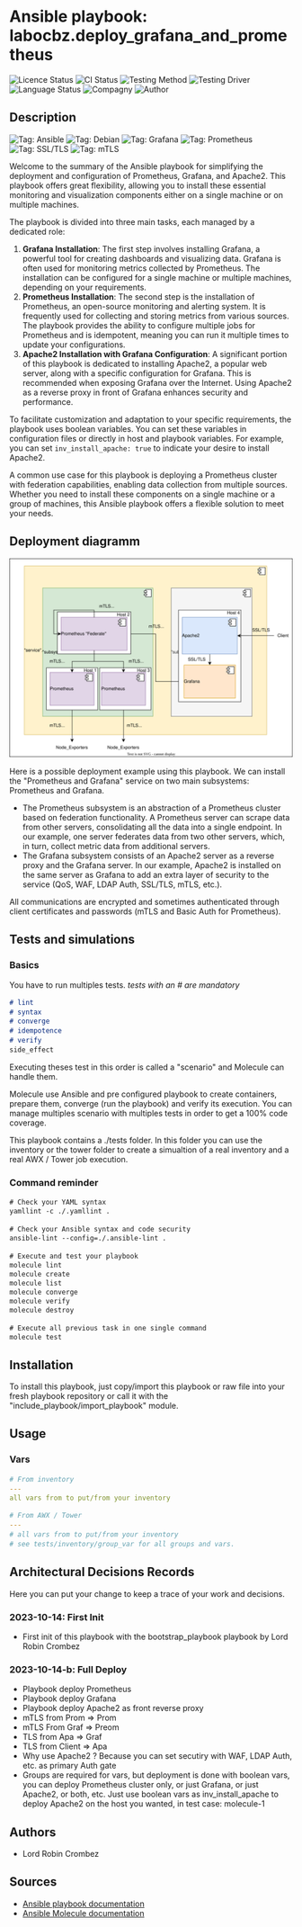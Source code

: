 # Ansible playbook: labocbz.deploy_grafana_and_prometheus

![Licence Status](https://img.shields.io/badge/licence-MIT-brightgreen)
![CI Status](https://img.shields.io/badge/CI-success-brightgreen)
![Testing Method](https://img.shields.io/badge/Testing%20Method-Ansible%20Molecule-blueviolet)
![Testing Driver](https://img.shields.io/badge/Testing%20Driver-docker-blueviolet)
![Language Status](https://img.shields.io/badge/language-Ansible-red)
![Compagny](https://img.shields.io/badge/Compagny-Labo--CBZ-blue)
![Author](https://img.shields.io/badge/Author-Lord%20Robin%20Crombez-blue)

## Description

![Tag: Ansible](https://img.shields.io/badge/Tech-Ansible-orange)
![Tag: Debian](https://img.shields.io/badge/Tech-Debian-orange)
![Tag: Grafana](https://img.shields.io/badge/Tech-Grafana-orange)
![Tag: Prometheus](https://img.shields.io/badge/Tech-Prometheus-orange)
![Tag: SSL/TLS](https://img.shields.io/badge/Tech-SSL%2FTLS-orange)
![Tag: mTLS](https://img.shields.io/badge/Tech-mTLS-orange)

Welcome to the summary of the Ansible playbook for simplifying the deployment and configuration of Prometheus, Grafana, and Apache2. This playbook offers great flexibility, allowing you to install these essential monitoring and visualization components either on a single machine or on multiple machines.

The playbook is divided into three main tasks, each managed by a dedicated role:

1. **Grafana Installation**: The first step involves installing Grafana, a powerful tool for creating dashboards and visualizing data. Grafana is often used for monitoring metrics collected by Prometheus. The installation can be configured for a single machine or multiple machines, depending on your requirements.
2. **Prometheus Installation**: The second step is the installation of Prometheus, an open-source monitoring and alerting system. It is frequently used for collecting and storing metrics from various sources. The playbook provides the ability to configure multiple jobs for Prometheus and is idempotent, meaning you can run it multiple times to update your configurations.
3. **Apache2 Installation with Grafana Configuration**: A significant portion of this playbook is dedicated to installing Apache2, a popular web server, along with a specific configuration for Grafana. This is recommended when exposing Grafana over the Internet. Using Apache2 as a reverse proxy in front of Grafana enhances security and performance.

To facilitate customization and adaptation to your specific requirements, the playbook uses boolean variables. You can set these variables in configuration files or directly in host and playbook variables. For example, you can set `inv_install_apache: true` to indicate your desire to install Apache2.

A common use case for this playbook is deploying a Prometheus cluster with federation capabilities, enabling data collection from multiple sources. Whether you need to install these components on a single machine or a group of machines, this Ansible playbook offers a flexible solution to meet your needs.

## Deployment diagramm

![](./assets/Ansible-Playbook-Labocbz-Deploy-Grafana-And-Prometheus.drawio.svg)

Here is a possible deployment example using this playbook. We can install the "Prometheus and Grafana" service on two main subsystems: Prometheus and Grafana.
* The Prometheus subsystem is an abstraction of a Prometheus cluster based on federation functionality. A Prometheus server can scrape data from other servers, consolidating all the data into a single endpoint. In our example, one server federates data from two other servers, which, in turn, collect metric data from additional servers.
* The Grafana subsystem consists of an Apache2 server as a reverse proxy and the Grafana server. In our example, Apache2 is installed on the same server as Grafana to add an extra layer of security to the service (QoS, WAF, LDAP Auth, SSL/TLS, mTLS, etc.).

All communications are encrypted and sometimes authenticated through client certificates and passwords (mTLS and Basic Auth for Prometheus).

## Tests and simulations

### Basics

You have to run multiples tests. *tests with an # are mandatory*

```MARKDOWN
# lint
# syntax
# converge
# idempotence
# verify
side_effect
```

Executing theses test in this order is called a "scenario" and Molecule can handle them.

Molecule use Ansible and pre configured playbook to create containers, prepare them, converge (run the playbook) and verify its execution.
You can manage multiples scenario with multiples tests in order to get a 100% code coverage.

This playbook contains a ./tests folder. In this folder you can use the inventory or the tower folder to create a simualtion of a real inventory and a real AWX / Tower job execution.

### Command reminder

```SHELL
# Check your YAML syntax
yamllint -c ./.yamllint .

# Check your Ansible syntax and code security
ansible-lint --config=./.ansible-lint .

# Execute and test your playbook
molecule lint
molecule create
molecule list
molecule converge
molecule verify
molecule destroy

# Execute all previous task in one single command
molecule test
```

## Installation

To install this playbook, just copy/import this playbook or raw file into your fresh playbook repository or call it with the "include_playbook/import_playbook" module.

## Usage

### Vars

```YAML
# From inventory
---
all vars from to put/from your inventory
```

```YAML
# From AWX / Tower
---
# all vars from to put/from your inventory
# see tests/inventory/group_var for all groups and vars.
```

## Architectural Decisions Records

Here you can put your change to keep a trace of your work and decisions.

### 2023-10-14: First Init

* First init of this playbook with the bootstrap_playbook playbook by Lord Robin Crombez

### 2023-10-14-b: Full Deploy

* Playbook deploy Prometheus
* Playbook deploy Grafana
* Playbook deploy Apache2 as front reverse proxy
* mTLS from Prom => Prom
* mTLS From Graf => Preom
* TLS from Apa => Graf
* TLS from Client => Apa
* Why use Apache2 ? Because you can set secutiry with WAF, LDAP Auth, etc. as primary Auth gate
* Groups are required for vars, but deployment is done with boolean vars, you can deploy Prometheus cluster only, or just Grafana, or just Apache2, or both, etc. Just use boolean vars as inv_install_apache to deploy Apache2 on the host you wanted, in test case: molecule-1

## Authors

* Lord Robin Crombez

## Sources

* [Ansible playbook documentation](https://docs.ansible.com/ansible/latest/playbook_guide/playbooks_reuse_playbooks.html)
* [Ansible Molecule documentation](https://molecule.readthedocs.io/)

